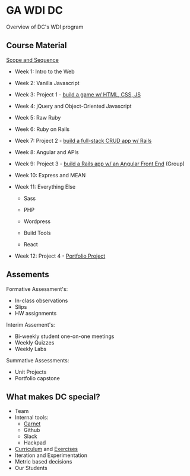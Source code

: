 # GA WDI DC

Overview of DC's WDI program

## Course Material

[Scope and Sequence](https://github.com/ga-dc/wdi8/blob/master/scope-and-sequence.md)

- Week 1: Intro to the Web


- Week 2: Vanilla Javascript


- Week 3: Project 1 - [build a game w/ HTML, CSS, JS](https://github.com/ga-wdi-exercises/project1)


- Week 4: jQuery and Object-Oriented Javascript

- Week 5: Raw Ruby

- Week 6: Ruby on Rails

- Week 7: Project 2 - [build  a full-stack CRUD app w/ Rails](https://github.com/ga-wdi-exercises/project2)

- Week 8: Angular and APIs

- Week 9: Project 3 - [build a Rails app w/ an Angular Front End](https://github.com/ga-wdi-exercises/project3) (Group)

- Week 10: Express and MEAN

- Week 11: Everything Else

  - Sass


  - PHP
  - Wordpress
  - Build Tools
  - React

- Week 12: Project 4 - [Portfolio Project](https://github.com/ga-wdi-exercises/project4)

## Assements

Formative Assessment's:

- In-class observations
- Slips
- HW assignments

Interim Assement's:

- Bi-weekly student one-on-one meetings
- Weekly Quizzes
- Weekly Labs

Summative Assessments:

- Unit Projects
- Portfolio capstone

## What makes DC special?

- Team
- Internal tools:
  - [Garnet](https://garnet.wdidc.org)
  - Github
  - Slack
  - Hackpad
- [Curriculum](https://github.com/ga-wdi-lessons) and [Exercises](https://github.com/ga-wdi-exercises)
- Iteration and Experimentation
- Metric based decisions
- Our Students
